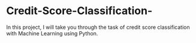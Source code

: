 # Credit-Score-Classification-
In this project, I will take you through the task of credit score classification with Machine Learning using Python.
